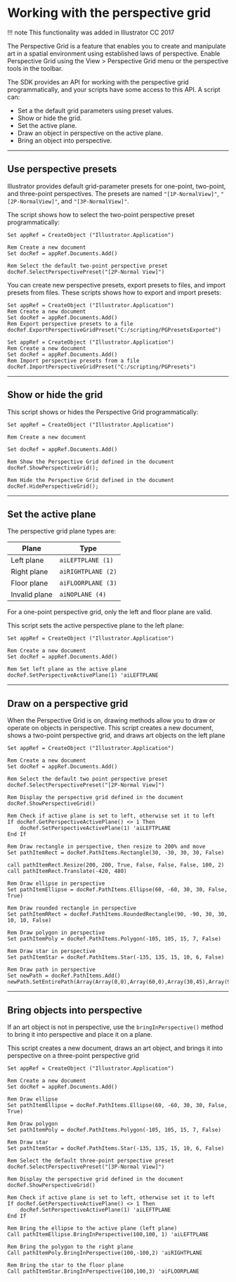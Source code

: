 # Working with the perspective grid

!!! note
    This functionality was added in Illustrator CC 2017

The Perspective Grid is a feature that enables you to create and manipulate art in a spatial environment using established laws of perspective. Enable Perspective Grid using the View > Perspective Grid menu or the perspective tools in the toolbar.

The SDK provides an API for working with the perspective grid programmatically, and your scripts have some access to this API. A script can:

- Set a the default grid parameters using preset values.
- Show or hide the grid.
- Set the active plane.
- Draw an object in perspective on the active plane.
- Bring an object into perspective.

---

## Use perspective presets

Illustrator provides default grid-parameter presets for one-point, two-point, and three-point perspectives. The presets are named `"[1P-NormalView]"`, `"[2P-NormalView]"`, and `"[3P-NormalView]"`.

The script shows how to select the two-point perspective preset programmatically:

```vbscript
Set appRef = CreateObject ("Illustrator.Application")

Rem Create a new document
Set docRef = appRef.Documents.Add()

Rem Select the default two-point perspective preset
docRef.SelectPerspectivePreset("[2P-Normal View]")
```

You can create new perspective presets, export presets to files, and import presets from files. These scripts shows how to export and import presets:

```vbscript
Set appRef = CreateObject ("Illustrator.Application")
Rem Create a new document
Set docRef = appRef.Documents.Add()
Rem Export perspective presets to a file
docRef.ExportPerspectiveGridPreset("C:/scripting/PGPresetsExported")

Set appRef = CreateObject ("Illustrator.Application")
Rem Create a new document
Set docRef = appRef.Documents.Add()
Rem Import perspective presets from a file
docRef.ImportPerspectiveGridPreset("C:/scripting/PGPresets")
```

---

## Show or hide the grid

This script shows or hides the Perspective Grid programmatically:

```vbscript
Set appRef = CreateObject ("Illustrator.Application")

Rem Create a new document

Set docRef = appRef.Documents.Add()

Rem Show the Perspective Grid defined in the document
docRef.ShowPerspectiveGrid();

Rem Hide the Perspective Grid defined in the document
docRef.HidePerspectiveGrid();
```

---

## Set the active plane

The perspective grid plane types are:

|     Plane     |        Type        |
| ------------- | ------------------ |
| Left plane    | `aiLEFTPLANE (1)`  |
| Right plane   | `aiRIGHTPLANE (2)` |
| Floor plane   | `aiFLOORPLANE (3)` |
| Invalid plane | `aiNOPLANE (4)`    |

For a one-point perspective grid, only the left and floor plane are valid.

This script sets the active perspective plane to the left plane:

```vbscript
Set appRef = CreateObject ("Illustrator.Application")

Rem Create a new document
Set docRef = appRef.Documents.Add()

Rem Set left plane as the active plane
docRef.SetPerspectiveActivePlane(1) 'aiLEFTPLANE
```

---

## Draw on a perspective grid

When the Perspective Grid is on, drawing methods allow you to draw or operate on objects in perspective. This script creates a new document, shows a two-point perspective grid, and draws art objects on the left plane

```vbscript
Set appRef = CreateObject ("Illustrator.Application")

Rem Create a new document
Set docRef = appRef.Documents.Add()

Rem Select the default two point perspective preset
docRef.SelectPerspectivePreset("[2P-Normal View]")

Rem Display the perspective grid defined in the document
docRef.ShowPerspectiveGrid()

Rem Check if active plane is set to left, otherwise set it to left
If docRef.GetPerspectiveActivePlane() <> 1 Then
    docRef.SetPerspectiveActivePlane(1) 'aiLEFTPLANE
End If

Rem Draw rectangle in perspective, then resize to 200% and move
Set pathItemRect = docRef.PathItems.Rectangle(30, -30, 30, 30, False)

call pathItemRect.Resize(200, 200, True, False, False, False, 100, 2)
call pathItemRect.Translate(-420, 480)

Rem Draw ellipse in perspective
Set pathItemEllipse = docRef.PathItems.Ellipse(60, -60, 30, 30, False, True)

Rem Draw rounded rectangle in perspective
Set pathItemRRect = docRef.PathItems.RoundedRectangle(90, -90, 30, 30, 10, 10, False)

Rem Draw polygon in perspective
Set pathItemPoly = docRef.PathItems.Polygon(-105, 105, 15, 7, False)

Rem Draw star in perspective
Set pathItemStar = docRef.PathItems.Star(-135, 135, 15, 10, 6, False)

Rem Draw path in perspective
Set newPath = docRef.PathItems.Add()
newPath.SetEntirePath(Array(Array(0,0),Array(60,0),Array(30,45),Array(90,110)))
```

---

## Bring objects into perspective

If an art object is not in perspective, use the `bringInPerspective()` method to bring it into perspective and place it on a plane.

This script creates a new document, draws an art object, and brings it into perspective on a three-point perspective grid

```vbscript
Set appRef = CreateObject ("Illustrator.Application")

Rem Create a new document
Set docRef = appRef.Documents.Add()

Rem Draw ellipse
Set pathItemEllipse = docRef.PathItems.Ellipse(60, -60, 30, 30, False, True)

Rem Draw polygon
Set pathItemPoly = docRef.PathItems.Polygon(-105, 105, 15, 7, False)

Rem Draw star
Set pathItemStar = docRef.PathItems.Star(-135, 135, 15, 10, 6, False)

Rem Select the default three-point perspective preset
docRef.SelectPerspectivePreset("[3P-Normal View]")

Rem Display the perspective grid defined in the document
docRef.ShowPerspectiveGrid()

Rem Check if active plane is set to left, otherwise set it to left
If docRef.GetPerspectiveActivePlane() <> 1 Then
    docRef.SetPerspectiveActivePlane(1) 'aiLEFTPLANE
End If

Rem Bring the ellipse to the active plane (left plane)
Call pathItemEllipse.BringInPerspective(100,100, 1) 'aiLEFTPLANE

Rem Bring the polygon to the right plane
Call pathItemPoly.BringInPerspective(100,-100,2) 'aiRIGHTPLANE

Rem Bring the star to the floor plane
Call pathItemStar.BringInPerspective(100,100,3) 'aiFLOORPLANE
```
